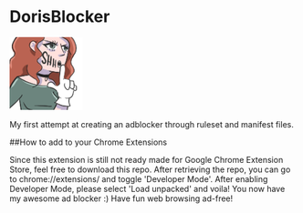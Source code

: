 # DorisBlocker

![Alt text](Shhh2.png)

My first attempt at creating an adblocker through ruleset and manifest files. 

##How to add to your Chrome Extensions

Since this extension is still not ready made for Google Chrome Extension Store, feel free to download this repo. After retrieving the repo, you can go to chrome://extensions/ and toggle 'Developer Mode'. After enabling Developer Mode, please select 'Load unpacked' and voila! You now have my awesome ad blocker :) Have fun web browsing ad-free! 

